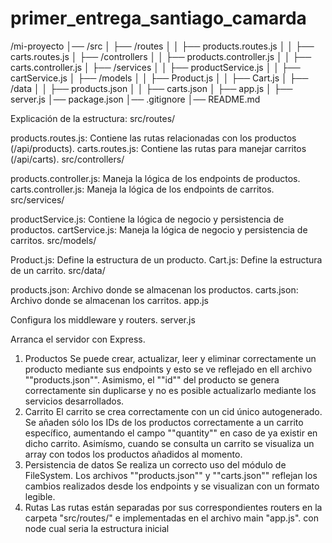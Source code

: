 # primer_entrega_santiago_camarda
/mi-proyecto
│── /src
│   ├── /routes
│   │   ├── products.routes.js
│   │   ├── carts.routes.js
│   ├── /controllers
│   │   ├── products.controller.js
│   │   ├── carts.controller.js
│   ├── /services
│   │   ├── productService.js
│   │   ├── cartService.js
│   ├── /models
│   │   ├── Product.js
│   │   ├── Cart.js
│   ├── /data
│   │   ├── products.json
│   │   ├── carts.json
│   ├── app.js
│   ├── server.js
│── package.json
│── .gitignore
│── README.md





Explicación de la estructura:
src/routes/

products.routes.js: Contiene las rutas relacionadas con los productos (/api/products).
carts.routes.js: Contiene las rutas para manejar carritos (/api/carts).
src/controllers/

products.controller.js: Maneja la lógica de los endpoints de productos.
carts.controller.js: Maneja la lógica de los endpoints de carritos.
src/services/

productService.js: Contiene la lógica de negocio y persistencia de productos.
cartService.js: Maneja la lógica de negocio y persistencia de carritos.
src/models/

Product.js: Define la estructura de un producto.
Cart.js: Define la estructura de un carrito.
src/data/

products.json: Archivo donde se almacenan los productos.
carts.json: Archivo donde se almacenan los carritos.
app.js

Configura los middleware y routers.
server.js

Arranca el servidor con Express.





1. Productos
Se puede crear, actualizar, leer y eliminar correctamente un producto mediante sus endpoints y esto se ve reflejado en ell archivo ""products.json"". Asimismo, el ""id"" del producto se genera correctamente sin duplicarse y no es posible actualizarlo mediante los servicios desarrollados.
2. Carrito
El carrito se crea correctamente con un cid único autogenerado. Se añaden sólo los IDs de los productos correctamente a un carrito específico, aumentando el campo ""quantity"" en caso de ya existir en dicho carrito. Asimísmo, cuando se consulta un carrito se visualiza un array con todos los productos añadidos al momento.
3. Persistencia de datos
Se realiza un correcto uso del módulo de FileSystem. Los archivos ""products.json"" y ""carts.json"" reflejan los cambios realizados desde los endpoints y se visualizan con un formato legible.
4. Rutas
Las rutas están separadas por sus correspondientes routers en la carpeta "src/routes/" e implementadas en el archivo main "app.js". con node cual seria la estructura inicial